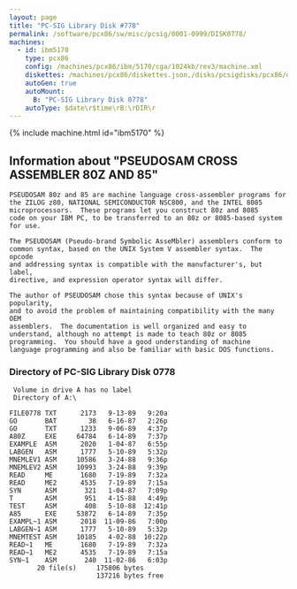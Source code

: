 ```yaml
---
layout: page
title: "PC-SIG Library Disk #778"
permalink: /software/pcx86/sw/misc/pcsig/0001-0999/DISK0778/
machines:
  - id: ibm5170
    type: pcx86
    config: /machines/pcx86/ibm/5170/cga/1024kb/rev3/machine.xml
    diskettes: /machines/pcx86/diskettes.json,/disks/pcsigdisks/pcx86/diskettes.json
    autoGen: true
    autoMount:
      B: "PC-SIG Library Disk 0778"
    autoType: $date\r$time\rB:\rDIR\r
---
```


{% include machine.html id="ibm5170" %}

## Information about "PSEUDOSAM CROSS ASSEMBLER 80Z AND 85"

    PSEUDOSAM 80z and 85 are machine language cross-assembler programs for
    the ZILOG z80, NATIONAL SEMICONDUCTOR NSC800, and the INTEL 8085
    microprocessors.  These programs let you construct 80z and 8085
    code on your IBM PC, to be transferred to an 80z or 8085-based system
    for use.
    
    The PSEUDOSAM (Pseudo-brand Symbolic AsseMbler) assemblers conform to
    common syntax, based on the UNIX System V assembler syntax.  The opcode
    and addressing syntax is compatible with the manufacturer's, but label,
    directive, and expression operator syntax will differ.
    
    The author of PSEUDOSAM chose this syntax because of UNIX's popularity,
    and to avoid the problem of maintaining compatibility with the many OEM
    assemblers.  The documentation is well organized and easy to
    understand, although no attempt is made to teach 80z or 8085
    programming.  You should have a good understanding of machine
    language programming and also be familiar with basic DOS functions.

### Directory of PC-SIG Library Disk 0778

     Volume in drive A has no label
     Directory of A:\

    FILE0778 TXT      2173   9-13-89   9:20a
    GO       BAT        38   6-16-87   2:26p
    GO       TXT      1233   9-06-89   4:37p
    A80Z     EXE     64784   6-14-89   7:37p
    EXAMPLE  ASM      2020   1-04-87   6:55p
    LABGEN   ASM      1777   5-10-89   5:32p
    MNEMLEV1 ASM     10586   3-24-88   9:36p
    MNEMLEV2 ASM     10993   3-24-88   9:39p
    READ     ME       1680   7-19-89   7:32a
    READ     ME2      4535   7-19-89   7:15a
    SYN      ASM       321   1-04-87   7:09p
    T        ASM       951   4-15-88   4:49p
    TEST     ASM       408   5-10-88  12:41p
    A85      EXE     53872   6-14-89   7:35p
    EXAMPL~1 ASM      2018  11-09-86   7:00p
    LABGEN~1 ASM      1777   5-10-89   5:32p
    MNEMTEST ASM     10185   4-02-88  10:22p
    READ~1   ME       1680   7-19-89   7:32a
    READ~1   ME2      4535   7-19-89   7:15a
    SYN~1    ASM       240  11-02-86   6:03p
           20 file(s)     175806 bytes
                          137216 bytes free
